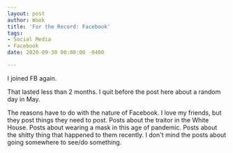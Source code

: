 ```yaml
---
layout: post
author: Wook
title: 'For the Record: Facebook'
tags:
- Social Media
- Facebook
date: 2020-09-30 00:00:00 -0400

---
```

I joined FB again.

That lasted less than 2 months.  I quit before the post here about a random day in May.

The reasons have to do with the nature of Facebook.  I love my friends, but they post things they need to post.  Posts about the traitor in the White House.  Posts about wearing a mask in this age of pandemic.  Posts about the shitty thing that happened to them recently.  I don't mind the posts about going somewhere to see/do something.
